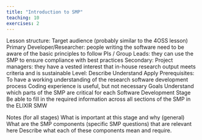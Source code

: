```yaml
---
title: "Introduction to SMP"
teaching: 10
exercises: 2
---
```


Lesson structure:
Target audience (probably similar to the 4OSS lesson)
Primary
Developer/Researcher: people writing the software need to be aware of the basic principles to follow
PIs / Group Leads: they can use the SMP to ensure compliance with best practices
Secondary:
Project managers: they have a vested interest that in-house research output meets criteria and is sustainable
Level:
Describe
Understand
Apply
Prerequisites:
To have a working understanding of the research software development process
Coding experience is useful, but not necessary
Goals
Understand which parts of the SMP are critical for each Software Development Stage
Be able to fill in the required information across all sections of the SMP in the ELIXIR SMW


Notes (for all stages)
What is important at this stage and why (general)
What are the SMP components (specific SMP questions) that are relevant here
Describe what each of these components mean and require.

